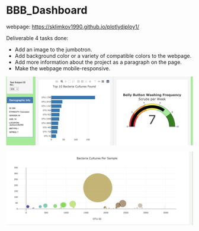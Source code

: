 # BBB_Dashboard


webpage: https://sklimkov1990.github.io/plotlydiploy1/

Deliverable 4 tasks done:
  - Add an image to the jumbotron.
  - Add background color or a variety of compatible colors to the webpage.
  - Add more information about the project as a paragraph on the page.
  - Make the webpage mobile-responsive.


![](pic1.png)


![](pic2.png)
